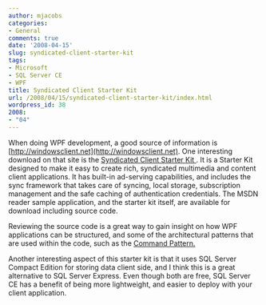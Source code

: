 ```yaml
---
author: mjacobs
categories:
- General
comments: true
date: '2008-04-15'
slug: syndicated-client-starter-kit
tags:
- Microsoft
- SQL Server CE
- WPF
title: Syndicated Client Starter Kit
url: /2008/04/15/syndicated-client-starter-kit/index.html
wordpress_id: 38
2008:
- "04"
---
```



When doing WPF development, a good source of information is [http://windowsclient.net](http://windowsclient.net). One interesting download on that site is the [Syndicated Client Starter Kit ](http://windowsclient.net/wpf/starter-kits/sce.aspx). It is a Starter Kit designed to make it easy to create rich, syndicated multimedia and content client applications. It has built-in ad-serving capabilities, and includes the sync framework that takes care of syncing, local storage, subscription management and the safe caching of authentication credentials. The MSDN reader sample application, and the starter kit itself, are available for download including source code.

Reviewing the source code is a great way to gain insight on how WPF applications can be structured, and some of the architectural patterns that are used within the code, such as the [Command Pattern. ](http://www.microsoft.com/belux/msdn/nl/community/columns/jdruyts/wpf_commandpattern.mspx)

Another interesting aspect of this starter kit is that it uses SQL Server Compact Edition for storing data client side, and I think this is a great alternative to SQL Server Express. Even though both are free, SQL Server CE has a benefit of being more lightweight, and easier to deploy with your client application.
